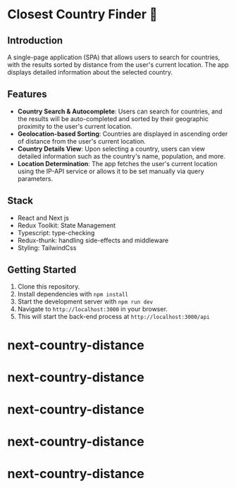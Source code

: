 # Closest Country Finder  🛒

## **Introduction**

A single-page application (SPA) that allows users to search for countries, with the results sorted by distance from the user's current location. The app displays detailed information about the selected country.

## Features

- **Country Search & Autocomplete**: Users can search for countries, and the results will be auto-completed and sorted by their geographic proximity to the user's   current location.
- **Geolocation-based Sorting**: Countries are displayed in ascending order of distance from the user's current location.
- **Country Details View**: Upon selecting a country, users can view detailed information such as the country's name, population, and more.
- **Location Determination**: The app fetches the user's current location using the IP-API service or allows it to be set manually via query parameters.


## Stack

- React and Next js
- Redux Toolkit: State Management
- Typescript: type-checking
- Redux-thunk: handling side-effects and middleware
- Styling: TailwindCss


## Getting Started

1. Clone this repository.
2. Install dependencies with `npm install`
3. Start the development server with `npm run dev`
4. Navigate to `http://localhost:3000` in your browser.
5. This will start the back-end process at `http://localhost:3000/api`




# next-country-distance
# next-country-distance
# next-country-distance
# next-country-distance
# next-country-distance
